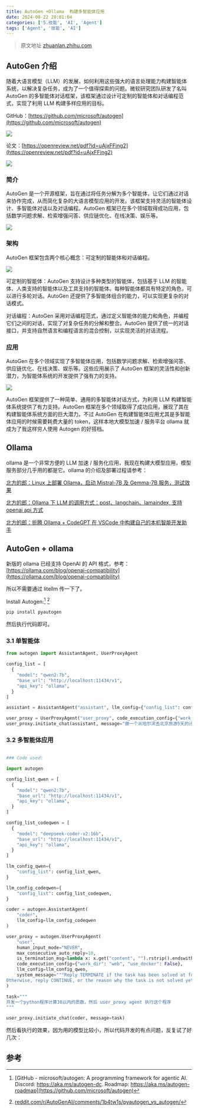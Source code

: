 ```yaml
---
title: AutoGen +Ollama  构建多智能体应用
date: 2024-08-22 20:01:04
categories: ['5.技能', 'AI', 'Agent']
tags: ['Agent', '技能', 'AI']
---
```


> 原文地址 [zhuanlan.zhihu.com](https://zhuanlan.zhihu.com/p/700107605)
  
  
## AutoGen 介绍

随着大语言模型（LLM）的发展，如何利用这些强大的语言处理能力构建智能体系统，以解决复杂任务，成为了一个值得探索的问题。微软研究团队研发了名叫 AutoGen 的多智能体对话框架，该框架通过设计可定制的智能体和对话编程范式，实现了利用 LLM 构建多样应用的目标。

GitHub：[https://github.com/microsoft/autogen](https://github.com/microsoft/autogen)

![](https://pic3.zhimg.com/v2-295eac6d916cca1a8e3b21903da15b26_r.jpg)

论文：[https://openreview.net/pdf?id=uAjxFFing2](https://openreview.net/pdf?id=uAjxFFing2)

![](https://pic4.zhimg.com/v2-0ad37b8485cc1fbb2b6b16f1afea86db_r.jpg)
  
  
### 简介

AutoGen 是一个开源框架，旨在通过将任务分解为多个智能体，让它们通过对话来协作完成，从而简化复杂的大语言模型应用的开发。该框架支持灵活的智能体设计、多智能体对话以及对话编程。AutoGen 框架已在多个领域取得成功应用，包括数学问题求解、检索增强问答、供应链优化、在线决策、娱乐等。

![](https://pic1.zhimg.com/v2-7c27581095d9b6a589e40678f70f4660_r.jpg)
  
  
### 架构

AutoGen 框架包含两个核心概念：可定制的智能体和对话编程。

![](https://pic4.zhimg.com/v2-4716f7dce68d09e1008adbd2857643c7_r.jpg)

可定制的智能体：AutoGen 支持设计多种类型的智能体，包括基于 LLM 的智能体、人类支持的智能体以及工具支持的智能体。每种智能体都具有特定的角色，可以进行多轮对话。AutoGen 还提供了多智能体组合的能力，可以实现更复杂的对话模式。

对话编程：AutoGen 采用对话编程范式，通过定义智能体的能力和角色，并编程它们之间的对话，实现了对复杂任务的分解和整合。AutoGen 提供了统一的对话接口，并支持自然语言和编程语言的混合控制，以实现灵活的对话流程。
  
  
### 应用

AutoGen 在多个领域实现了多智能体应用，包括数学问题求解、检索增强问答、供应链优化、在线决策、娱乐等。这些应用展示了 AutoGen 框架的灵活性和创新潜力，为智能体系统的开发提供了强有力的支持。

![](https://pic3.zhimg.com/v2-eef4c3f248cc4338e5b9006a1762e52a_r.jpg)

AutoGen 框架提供了一种简单、通用的多智能体对话方式，为利用 LLM 构建智能体系统提供了有力支持。AutoGen 框架在多个领域取得了成功应用，展现了其在构建智能体系统方面的巨大潜力。不过 AutoGen 在构建智能体应用尤其是多智能体应用的时候需要耗费大量的 token，这样本地大模型加速 / 服务平台 ollama 就成为了我这样穷人使用 Autogen 的好搭档。
  
  
## Ollama

ollama 是一个非常方便的 LLM 加速 / 服务化应用，我现在构建大模型应用，模型服务部分几乎用的都是它。ollama 的介绍及部署过程请参考：

[北方的郎：Linux 上部署 Ollama，启动 Mistral-7B 及 Gemma-7B 服务，测试效果](https://zhuanlan.zhihu.com/p/688811216)

[北方的郎：Ollama 下 LLM 的调用方式：post、langchain、lamaindex, 支持 openai api 方式](https://zhuanlan.zhihu.com/p/692360483)

[北方的郎：折腾 Ollama + CodeGPT 在 VSCode 中构建自己的本机智能开发助手](https://zhuanlan.zhihu.com/p/692106504)
  
  
## AutoGen + ollama 

新版的 ollama 已经支持 OpenAI 的 API 格式，参考：[https://ollama.com/blog/openai-compatibility](https://ollama.com/blog/openai-compatibility)

所以不需要通过 litellm 传一下了。

Install Autogen:[^1]  [^2]

```python
pip install pyautogen
```

然后执行代码即可。
  
  
### 3.1 单智能体

```python
from autogen import AssistantAgent, UserProxyAgent

config_list = [
  {
    "model": "qwen2:7b",
    "base_url": "http://localhost:11434/v1",
    "api_key": "ollama",
  }
]

assistant = AssistantAgent("assistant", llm_config={"config_list": config_list})

user_proxy = UserProxyAgent("user_proxy", code_execution_config={"work_dir": "coding", "use_docker": False})
user_proxy.initiate_chat(assistant, message="做一个从哈尔滨去北京旅游5天的计划")
```
  
  
### 3.2 多智能体应用

```python  
  
### Code used:

import autogen

config_list_qwen = [
  {
    "model": "qwen2:7b",
    "base_url": "http://localhost:11434/v1",
    "api_key": "ollama",
  }
]

config_list_codeqwen = [
  {
    "model": "deepseek-coder-v2:16b",
    "base_url": "http://localhost:11434/v1",
    "api_key": "ollama",
  }
]

llm_config_qwen={
    "config_list": config_list_qwen,
}

llm_config_codeqwen={
    "config_list": config_list_codeqwen,
}

coder = autogen.AssistantAgent(    
    "coder",
    llm_config=llm_config_codeqwen
)

user_proxy = autogen.UserProxyAgent(    
    "user",
    human_input_mode="NEVER",
    max_consecutive_auto_reply=10,
    is_termination_msg=lambda x: x.get("content", "").rstrip().endswith("TERMINATE"),
    code_execution_config={"work_dir": "web", "use_docker": False},
    llm_config=llm_config_qwen,
    system_message="""Reply TERMINATE if the task has been solved at full satisfaction.
Otherwise, reply CONTINUE, or the reason why the task is not solved yet."""
)

task="""
开发一个python程序计算30以内的质数，然后 user_proxy agent 执行这个程序
"""

user_proxy.initiate_chat(coder, message=task)
```

然后看执行的效果，因为用的模型比较小，所以代码开发的有点问题，反复试了好几次：
  
  
## 参考

[^1]:  [GitHub - microsoft/autogen: A programming framework for agentic AI. Discord: https://aka.ms/autogen-dc. Roadmap: https://aka.ms/autogen-roadmap](https://github.com/microsoft/autogen)
[^2]: [reddit.com/r/AutoGenAI/comments/1b4tw1s/pyautogen\_vs\_autogen/](https://www.reddit.com/r/AutoGenAI/comments/1b4tw1s/pyautogen_vs_autogen/)